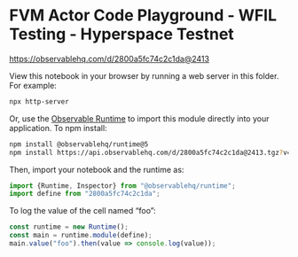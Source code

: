 # FVM Actor Code Playground - WFIL Testing - Hyperspace Testnet

https://observablehq.com/d/2800a5fc74c2c1da@2413

View this notebook in your browser by running a web server in this folder. For
example:

~~~sh
npx http-server
~~~

Or, use the [Observable Runtime](https://github.com/observablehq/runtime) to
import this module directly into your application. To npm install:

~~~sh
npm install @observablehq/runtime@5
npm install https://api.observablehq.com/d/2800a5fc74c2c1da@2413.tgz?v=3
~~~

Then, import your notebook and the runtime as:

~~~js
import {Runtime, Inspector} from "@observablehq/runtime";
import define from "2800a5fc74c2c1da";
~~~

To log the value of the cell named “foo”:

~~~js
const runtime = new Runtime();
const main = runtime.module(define);
main.value("foo").then(value => console.log(value));
~~~
